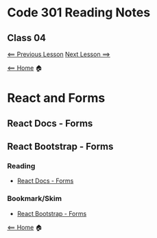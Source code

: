 # Code 301 Reading Notes

## Class 04

[<== Previous Lesson](class3.md) [Next Lesson ==>](class5.md)

[<== Home](README.md) 🏠

# React and Forms

## React Docs - Forms

## React Bootstrap - Forms 

### Reading

* [React Docs - Forms](https://reactjs.org/docs/forms.html)

### Bookmark/Skim

* [React Bootstrap - Forms](https://react-bootstrap.github.io/components/forms/)


[<== Home](README.md) 🏠
